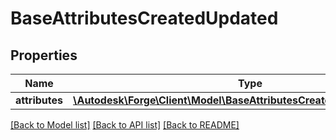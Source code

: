 # BaseAttributesCreatedUpdated

## Properties
Name | Type | Description | Notes
------------ | ------------- | ------------- | -------------
**attributes** | [**\Autodesk\Forge\Client\Model\BaseAttributesCreatedUpdatedAttributes**](BaseAttributesCreatedUpdatedAttributes.md) |  | [optional] 

[[Back to Model list]](../README.md#documentation-for-models) [[Back to API list]](../README.md#documentation-for-api-endpoints) [[Back to README]](../README.md)


